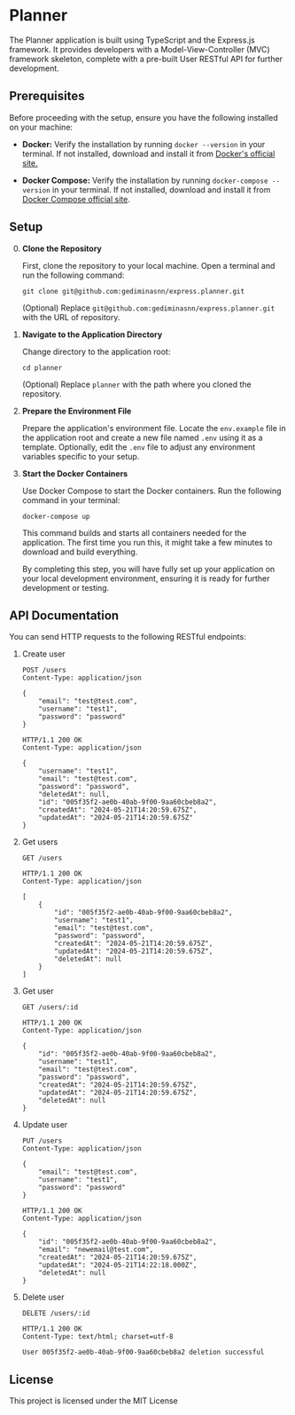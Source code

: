# Planner

The Planner application is built using TypeScript and the Express.js framework. It provides developers with a Model-View-Controller (MVC) framework skeleton, complete with a pre-built User RESTful API for further development.

## Prerequisites

Before proceeding with the setup, ensure you have the following installed on your machine:

- **Docker:** Verify the installation by running `docker --version` in your terminal. If not installed, download and install it from [Docker's official site.](https://www.docker.com/products/docker-desktop/)

- **Docker Compose:** Verify the installation by running `docker-compose --version` in your terminal. If not installed, download and install it from [Docker Compose official site](https://docs.docker.com/compose/install/).

## Setup

0.  **Clone the Repository**
    
    First, clone the repository to your local machine. Open a terminal and run the following command:
    
    `git clone git@github.com:gediminasnn/express.planner.git` 
    
    (Optional) Replace `git@github.com:gediminasnn/express.planner.git` with the URL of repository.

1.  **Navigate to the Application Directory**
    
    Change directory to the application root:
    
    `cd planner` 
    
    (Optional) Replace `planner` with the path where you cloned the repository.

2.  **Prepare the Environment File**
    
    Prepare the application's environment file. Locate the `env.example` file in the application root and create a new file named `.env` using it as a template. Optionally, edit the `.env` file to adjust any environment variables specific to your setup.

3.  **Start the Docker Containers**
    
    Use Docker Compose to start the Docker containers. Run the following command in your terminal:
    
    `docker-compose up` 
    
    This command builds and starts all containers needed for the application. The first time you run this, it might take a few minutes to download and build everything.

    By completing this step, you will have fully set up your application on your local development environment, ensuring it is ready for further development or testing.

## API Documentation

You can send HTTP requests to the following RESTful endpoints:

1. Create user
    ```
    POST /users
    Content-Type: application/json

    {
        "email": "test@test.com",
        "username": "test1",
        "password": "password"
    }
    ``` 

    ```
    HTTP/1.1 200 OK
    Content-Type: application/json
    
    {
        "username": "test1",
        "email": "test@test.com",
        "password": "password",
        "deletedAt": null,
        "id": "005f35f2-ae0b-40ab-9f00-9aa60cbeb8a2",
        "createdAt": "2024-05-21T14:20:59.675Z",
        "updatedAt": "2024-05-21T14:20:59.675Z"
    }
    ```

2. Get users
    ```
    GET /users
    ``` 

    ```
    HTTP/1.1 200 OK
    Content-Type: application/json
    
    [
        {
            "id": "005f35f2-ae0b-40ab-9f00-9aa60cbeb8a2",
            "username": "test1",
            "email": "test@test.com",
            "password": "password",
            "createdAt": "2024-05-21T14:20:59.675Z",
            "updatedAt": "2024-05-21T14:20:59.675Z",
            "deletedAt": null
        }
    ]
    ```

3. Get user
    ```
    GET /users/:id
    ``` 

    ```
    HTTP/1.1 200 OK
    Content-Type: application/json
    
    {
        "id": "005f35f2-ae0b-40ab-9f00-9aa60cbeb8a2",
        "username": "test1",
        "email": "test@test.com",
        "password": "password",
        "createdAt": "2024-05-21T14:20:59.675Z",
        "updatedAt": "2024-05-21T14:20:59.675Z",
        "deletedAt": null
    }
    ```

4. Update user
    ```
    PUT /users
    Content-Type: application/json

    {
        "email": "test@test.com",
        "username": "test1",
        "password": "password"
    }
    ``` 

    ```
    HTTP/1.1 200 OK
    Content-Type: application/json
    
    {
        "id": "005f35f2-ae0b-40ab-9f00-9aa60cbeb8a2",
        "email": "newemail@test.com",
        "createdAt": "2024-05-21T14:20:59.675Z",
        "updatedAt": "2024-05-21T14:22:18.000Z",
        "deletedAt": null
    }
    ```

5. Delete user
    ```
    DELETE /users/:id
    ``` 

    ```
    HTTP/1.1 200 OK
    Content-Type: text/html; charset=utf-8
    
    User 005f35f2-ae0b-40ab-9f00-9aa60cbeb8a2 deletion successful
    ```

## License

This project is licensed under the MIT License
